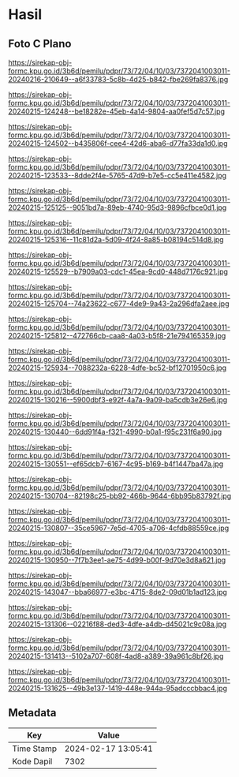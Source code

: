 # Hasil

## Foto C Plano

https://sirekap-obj-formc.kpu.go.id/3b6d/pemilu/pdpr/73/72/04/10/03/7372041003011-20240216-210649--a6f33783-5c8b-4d25-b842-fbe269fa8376.jpg

https://sirekap-obj-formc.kpu.go.id/3b6d/pemilu/pdpr/73/72/04/10/03/7372041003011-20240215-124248--be18282e-45eb-4a14-9804-aa0fef5d7c57.jpg

https://sirekap-obj-formc.kpu.go.id/3b6d/pemilu/pdpr/73/72/04/10/03/7372041003011-20240215-124502--b435806f-cee4-42d6-aba6-d77fa33da1d0.jpg

https://sirekap-obj-formc.kpu.go.id/3b6d/pemilu/pdpr/73/72/04/10/03/7372041003011-20240215-123533--8dde2f4e-5765-47d9-b7e5-cc5e411e4582.jpg

https://sirekap-obj-formc.kpu.go.id/3b6d/pemilu/pdpr/73/72/04/10/03/7372041003011-20240215-125125--9051bd7a-89eb-4740-95d3-9896cfbce0d1.jpg

https://sirekap-obj-formc.kpu.go.id/3b6d/pemilu/pdpr/73/72/04/10/03/7372041003011-20240215-125316--11c81d2a-5d09-4f24-8a85-b08194c514d8.jpg

https://sirekap-obj-formc.kpu.go.id/3b6d/pemilu/pdpr/73/72/04/10/03/7372041003011-20240215-125529--b7909a03-cdc1-45ea-9cd0-448d7176c921.jpg

https://sirekap-obj-formc.kpu.go.id/3b6d/pemilu/pdpr/73/72/04/10/03/7372041003011-20240215-125704--74a23622-c677-4de9-9a43-2a296dfa2aee.jpg

https://sirekap-obj-formc.kpu.go.id/3b6d/pemilu/pdpr/73/72/04/10/03/7372041003011-20240215-125812--472766cb-caa8-4a03-b5f8-21e794165359.jpg

https://sirekap-obj-formc.kpu.go.id/3b6d/pemilu/pdpr/73/72/04/10/03/7372041003011-20240215-125934--7088232a-6228-4dfe-bc52-bf12701950c6.jpg

https://sirekap-obj-formc.kpu.go.id/3b6d/pemilu/pdpr/73/72/04/10/03/7372041003011-20240215-130216--5900dbf3-e92f-4a7a-9a09-ba5cdb3e26e6.jpg

https://sirekap-obj-formc.kpu.go.id/3b6d/pemilu/pdpr/73/72/04/10/03/7372041003011-20240215-130440--6dd91f4a-f321-4990-b0a1-f95c231f6a90.jpg

https://sirekap-obj-formc.kpu.go.id/3b6d/pemilu/pdpr/73/72/04/10/03/7372041003011-20240215-130551--ef65dcb7-6167-4c95-b169-b4f1447ba47a.jpg

https://sirekap-obj-formc.kpu.go.id/3b6d/pemilu/pdpr/73/72/04/10/03/7372041003011-20240215-130704--82198c25-bb92-466b-9644-6bb95b83792f.jpg

https://sirekap-obj-formc.kpu.go.id/3b6d/pemilu/pdpr/73/72/04/10/03/7372041003011-20240215-130807--35ce5967-7e5d-4705-a706-4cfdb88559ce.jpg

https://sirekap-obj-formc.kpu.go.id/3b6d/pemilu/pdpr/73/72/04/10/03/7372041003011-20240215-130950--7f7b3ee1-ae75-4d99-b00f-9d70e3d8a621.jpg

https://sirekap-obj-formc.kpu.go.id/3b6d/pemilu/pdpr/73/72/04/10/03/7372041003011-20240215-143047--bba66977-e3bc-4715-8de2-09d01b1ad123.jpg

https://sirekap-obj-formc.kpu.go.id/3b6d/pemilu/pdpr/73/72/04/10/03/7372041003011-20240215-131306--02216f88-ded3-4dfe-a4db-d45021c9c08a.jpg

https://sirekap-obj-formc.kpu.go.id/3b6d/pemilu/pdpr/73/72/04/10/03/7372041003011-20240215-131413--5102a707-608f-4ad8-a389-39a961c8bf26.jpg

https://sirekap-obj-formc.kpu.go.id/3b6d/pemilu/pdpr/73/72/04/10/03/7372041003011-20240215-131625--49b3e137-1419-448e-944a-95adcccbbac4.jpg


## Metadata

| Key        | Value               |
| ---------- | ------------------- |
| Time Stamp | 2024-02-17 13:05:41 |
| Kode Dapil | 7302                |



